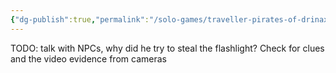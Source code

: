```yaml
---
{"dg-publish":true,"permalink":"/solo-games/traveller-pirates-of-drinax/next-session/"}
---
```


TODO:
talk with NPCs, why did he try to steal the flashlight?
Check for clues and the video evidence from cameras